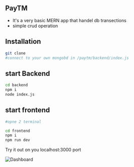 ## PayTM

- It's a very basic MERN app that handel db transections 
- simple crud operation


## Installation



```bash
git clone
#connect to your own mongobd in /paytm/backend/index.js
```

## start Backend
```bash
cd backend
npm i
node index.js

```

## start frontend
```bash
#opne 2 terminal

cd frontend
npm i
npm run dev

```
Try it out on you localhost:3000 port 

![Dashboard]("https://media.licdn.com/dms/image/D5622AQGWVBi6On_EyQ/feedshare-shrink_2048_1536/0/1712682433754?e=1715817600&v=beta&t=En2UK7TVpjQRllhI3MWtQQezJQx70eR1vK7pF1iTAuc")

